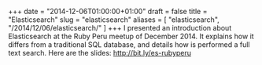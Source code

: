 +++
date = "2014-12-06T01:00:00+01:00"
draft = false
title = "Elasticsearch"
slug = "elasticsearch"
aliases = [
	"elasticsearch",
  "/2014/12/06/elasticsearch/"
]
+++
I presented an introduction about Elasticsearch at the Ruby Peru meetup of December 2014. It explains how it differs from a traditional SQL database, and details how is performed a full text search. Here are the slides: http://bit.ly/es-rubyperu
